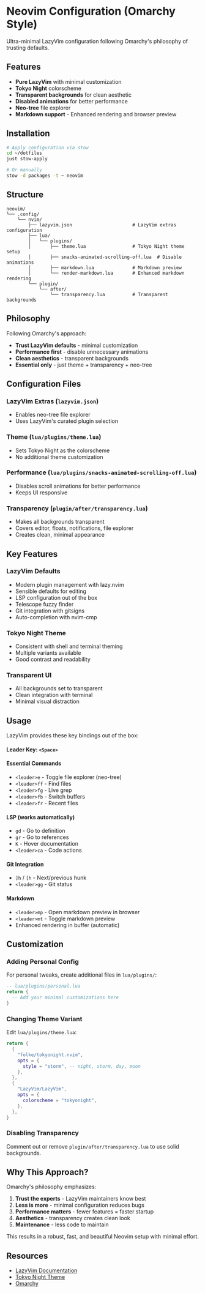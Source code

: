 # Neovim Configuration (Omarchy Style)

Ultra-minimal LazyVim configuration following Omarchy's philosophy of trusting defaults.

## Features

- **Pure LazyVim** with minimal customization
- **Tokyo Night** colorscheme
- **Transparent backgrounds** for clean aesthetic
- **Disabled animations** for better performance
- **Neo-tree** file explorer
- **Markdown support** - Enhanced rendering and browser preview

## Installation

```bash
# Apply configuration via stow
cd ~/dotfiles
just stow-apply

# Or manually
stow -d packages -t ~ neovim
```

## Structure

```
neovim/
└── .config/
    └── nvim/
        ├── lazyvim.json                      # LazyVim extras configuration
        ├── lua/
        │   └── plugins/
        │       ├── theme.lua                 # Tokyo Night theme setup
        │       ├── snacks-animated-scrolling-off.lua  # Disable animations
        │       ├── markdown.lua              # Markdown preview
        │       └── render-markdown.lua       # Enhanced markdown rendering
        └── plugin/
            └── after/
                └── transparency.lua          # Transparent backgrounds
```

## Philosophy

Following Omarchy's approach:
- **Trust LazyVim defaults** - minimal customization
- **Performance first** - disable unnecessary animations
- **Clean aesthetics** - transparent backgrounds
- **Essential only** - just theme + transparency + neo-tree

## Configuration Files

### LazyVim Extras (`lazyvim.json`)
- Enables neo-tree file explorer
- Uses LazyVim's curated plugin selection

### Theme (`lua/plugins/theme.lua`)
- Sets Tokyo Night as the colorscheme
- No additional theme customization

### Performance (`lua/plugins/snacks-animated-scrolling-off.lua`)
- Disables scroll animations for better performance
- Keeps UI responsive

### Transparency (`plugin/after/transparency.lua`)
- Makes all backgrounds transparent
- Covers editor, floats, notifications, file explorer
- Creates clean, minimal appearance

## Key Features

### LazyVim Defaults
- Modern plugin management with lazy.nvim
- Sensible defaults for editing
- LSP configuration out of the box
- Telescope fuzzy finder
- Git integration with gitsigns
- Auto-completion with nvim-cmp

### Tokyo Night Theme
- Consistent with shell and terminal theming
- Multiple variants available
- Good contrast and readability

### Transparent UI
- All backgrounds set to transparent
- Clean integration with terminal
- Minimal visual distraction

## Usage

LazyVim provides these key bindings out of the box:

#### Leader Key: `<Space>`

#### Essential Commands
- `<leader>e` - Toggle file explorer (neo-tree)
- `<leader>ff` - Find files
- `<leader>fg` - Live grep
- `<leader>fb` - Switch buffers
- `<leader>fr` - Recent files

#### LSP (works automatically)
- `gd` - Go to definition
- `gr` - Go to references  
- `K` - Hover documentation
- `<leader>ca` - Code actions

#### Git Integration
- `]h` / `[h` - Next/previous hunk
- `<leader>gg` - Git status

#### Markdown
- `<leader>mp` - Open markdown preview in browser
- `<leader>mt` - Toggle markdown preview
- Enhanced rendering in buffer (automatic)

## Customization

### Adding Personal Config
For personal tweaks, create additional files in `lua/plugins/`:

```lua
-- lua/plugins/personal.lua
return {
  -- Add your minimal customizations here
}
```

### Changing Theme Variant
Edit `lua/plugins/theme.lua`:

```lua
return {
  {
    "folke/tokyonight.nvim",
    opts = {
      style = "storm", -- night, storm, day, moon
    },
  },
  {
    "LazyVim/LazyVim",
    opts = {
      colorscheme = "tokyonight",
    },
  },
}
```

### Disabling Transparency
Comment out or remove `plugin/after/transparency.lua` to use solid backgrounds.

## Why This Approach?

Omarchy's philosophy emphasizes:
1. **Trust the experts** - LazyVim maintainers know best
2. **Less is more** - minimal configuration reduces bugs
3. **Performance matters** - fewer features = faster startup
4. **Aesthetics** - transparency creates clean look
5. **Maintenance** - less code to maintain

This results in a robust, fast, and beautiful Neovim setup with minimal effort.

## Resources

- [LazyVim Documentation](https://lazyvim.github.io/)
- [Tokyo Night Theme](https://github.com/folke/tokyonight.nvim)
- [Omarchy](https://github.com/basecamp/omarchy)